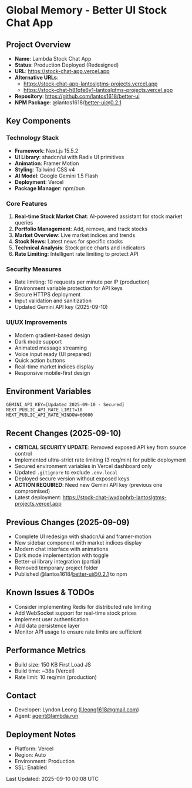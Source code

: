 # Global Memory - Better UI Stock Chat App

## Project Overview
- **Name**: Lambda Stock Chat App
- **Status**: Production Deployed (Redesigned)
- **URL**: https://stock-chat-app.vercel.app
- **Alternative URLs**: 
  - https://stock-chat-app-lantoslgtms-projects.vercel.app
  - https://stock-chat-h81qfe6y1-lantoslgtms-projects.vercel.app
- **Repository**: https://github.com/lantos1618/better-ui
- **NPM Package**: @lantos1618/better-ui@0.2.1

## Key Components

### Technology Stack
- **Framework**: Next.js 15.5.2
- **UI Library**: shadcn/ui with Radix UI primitives
- **Animation**: Framer Motion
- **Styling**: Tailwind CSS v4
- **AI Model**: Google Gemini 1.5 Flash
- **Deployment**: Vercel
- **Package Manager**: npm/bun

### Core Features
1. **Real-time Stock Market Chat**: AI-powered assistant for stock market queries
2. **Portfolio Management**: Add, remove, and track stocks
3. **Market Overview**: Live market indices and trends
4. **Stock News**: Latest news for specific stocks
5. **Technical Analysis**: Stock price charts and indicators
6. **Rate Limiting**: Intelligent rate limiting to protect API

### Security Measures
- Rate limiting: 10 requests per minute per IP (production)
- Environment variable protection for API keys
- Secure HTTPS deployment
- Input validation and sanitization
- Updated Gemini API key (2025-09-10)

### UI/UX Improvements
- Modern gradient-based design
- Dark mode support
- Animated message streaming
- Voice input ready (UI prepared)
- Quick action buttons
- Real-time market indices display
- Responsive mobile-first design

## Environment Variables
```env
GEMINI_API_KEY=[Updated 2025-09-10 - Secured]
NEXT_PUBLIC_API_RATE_LIMIT=10
NEXT_PUBLIC_API_RATE_WINDOW=60000
```

## Recent Changes (2025-09-10)
- **CRITICAL SECURITY UPDATE**: Removed exposed API key from source control
- Implemented ultra-strict rate limiting (3 req/min) for public deployment
- Secured environment variables in Vercel dashboard only
- Updated `.gitignore` to exclude `.env.local`
- Deployed secure version without exposed keys
- **ACTION REQUIRED**: Need new Gemini API key (previous one compromised)
- Latest deployment: https://stock-chat-iwxdpphrb-lantoslgtms-projects.vercel.app

## Previous Changes (2025-09-09)
- Complete UI redesign with shadcn/ui and framer-motion
- New sidebar component with market indices display
- Modern chat interface with animations
- Dark mode implementation with toggle
- Better-ui library integration (partial)
- Removed temporary project folder
- Published @lantos1618/better-ui@0.2.1 to npm

## Known Issues & TODOs
- Consider implementing Redis for distributed rate limiting
- Add WebSocket support for real-time stock prices
- Implement user authentication
- Add data persistence layer
- Monitor API usage to ensure rate limits are sufficient

## Performance Metrics
- Build size: 150 KB First Load JS
- Build time: ~38s (Vercel)
- Rate limit: 10 req/min (production)

## Contact
- Developer: Lyndon Leong (l.leong1618@gmail.com)
- Agent: agent@lambda.run

## Deployment Notes
- Platform: Vercel
- Region: Auto
- Environment: Production
- SSL: Enabled

Last Updated: 2025-09-10 00:08 UTC
